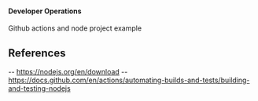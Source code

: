 #### Developer Operations
Github actions and node project example

## References
-- https://nodejs.org/en/download
-- https://docs.github.com/en/actions/automating-builds-and-tests/building-and-testing-nodejs